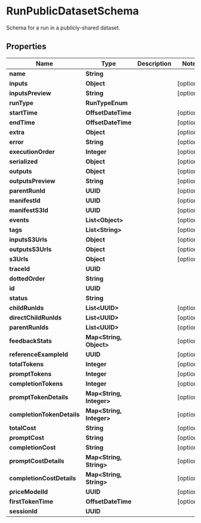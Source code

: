

# RunPublicDatasetSchema

Schema for a run in a publicly-shared dataset.

## Properties

| Name | Type | Description | Notes |
|------------ | ------------- | ------------- | -------------|
|**name** | **String** |  |  |
|**inputs** | **Object** |  |  [optional] |
|**inputsPreview** | **String** |  |  [optional] |
|**runType** | **RunTypeEnum** |  |  |
|**startTime** | **OffsetDateTime** |  |  [optional] |
|**endTime** | **OffsetDateTime** |  |  [optional] |
|**extra** | **Object** |  |  [optional] |
|**error** | **String** |  |  [optional] |
|**executionOrder** | **Integer** |  |  [optional] |
|**serialized** | **Object** |  |  [optional] |
|**outputs** | **Object** |  |  [optional] |
|**outputsPreview** | **String** |  |  [optional] |
|**parentRunId** | **UUID** |  |  [optional] |
|**manifestId** | **UUID** |  |  [optional] |
|**manifestS3Id** | **UUID** |  |  [optional] |
|**events** | **List&lt;Object&gt;** |  |  [optional] |
|**tags** | **List&lt;String&gt;** |  |  [optional] |
|**inputsS3Urls** | **Object** |  |  [optional] |
|**outputsS3Urls** | **Object** |  |  [optional] |
|**s3Urls** | **Object** |  |  [optional] |
|**traceId** | **UUID** |  |  |
|**dottedOrder** | **String** |  |  |
|**id** | **UUID** |  |  |
|**status** | **String** |  |  |
|**childRunIds** | **List&lt;UUID&gt;** |  |  [optional] |
|**directChildRunIds** | **List&lt;UUID&gt;** |  |  [optional] |
|**parentRunIds** | **List&lt;UUID&gt;** |  |  [optional] |
|**feedbackStats** | **Map&lt;String, Object&gt;** |  |  [optional] |
|**referenceExampleId** | **UUID** |  |  [optional] |
|**totalTokens** | **Integer** |  |  [optional] |
|**promptTokens** | **Integer** |  |  [optional] |
|**completionTokens** | **Integer** |  |  [optional] |
|**promptTokenDetails** | **Map&lt;String, Integer&gt;** |  |  [optional] |
|**completionTokenDetails** | **Map&lt;String, Integer&gt;** |  |  [optional] |
|**totalCost** | **String** |  |  [optional] |
|**promptCost** | **String** |  |  [optional] |
|**completionCost** | **String** |  |  [optional] |
|**promptCostDetails** | **Map&lt;String, String&gt;** |  |  [optional] |
|**completionCostDetails** | **Map&lt;String, String&gt;** |  |  [optional] |
|**priceModelId** | **UUID** |  |  [optional] |
|**firstTokenTime** | **OffsetDateTime** |  |  [optional] |
|**sessionId** | **UUID** |  |  |



